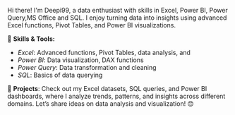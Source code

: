 Hi there! I'm Deepi99, a data enthusiast with skills in Excel, Power BI, Power Query,MS Office and SQL. I enjoy turning data into insights using advanced Excel functions, Pivot Tables, and Power BI visualizations.

🌟 **Skills & Tools:**
- *Excel*: Advanced functions, Pivot Tables, data analysis, and 
- *Power BI*: Data visualization, DAX functions
- *Power Query*: Data transformation and cleaning
- *SQL*: Basics of data querying

💼 **Projects**:
Check out my Excel datasets, SQL queries, and Power BI dashboards, where I analyze trends, patterns, and insights across different domains.
Let’s share ideas on data analysis and visualization! 😊
